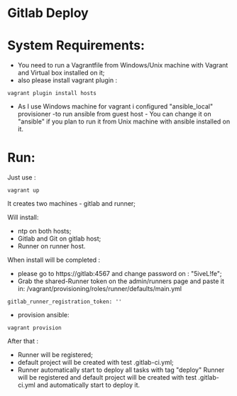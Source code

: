 # Gitlab Deploy


# System Requirements:

  - You need to run a Vagrantfile from Windows/Unix machine with Vagrant and Virtual box installed on it;
  - also please install vagrant plugin :
   ```
 vagrant plugin install hosts
```
  - As I use Windows machine for vagrant i configured "ansible_local" provisioner -to run ansible from guest host - You can change it on "ansible" if you plan to run it from Unix machine with ansible installed on it.
  

# Run:
Just use :
   ```
 vagrant up
```
It creates two machines - gitlab and runner;

Will install:
- ntp on both hosts;
- Gitlab and Git on gitlab host;
- Runner on runner host.

When install will be completed :
- please go to https://gitlab:4567 and change password on : "5iveL!fe";
- Grab the shared-Runner token on the admin/runners page and paste it in:
/vagrant/provisioning/roles/runner/defaults/main.yml
```
gitlab_runner_registration_token: ''
```
- provision ansible:
```
vagrant provision
```
After that :
- Runner will be registered;
- default project will be created with test .gitlab-ci.yml;
- Runner automatically start to deploy all tasks with tag "deploy"
Runner will be registered and default project will be created with test .gitlab-ci.yml and automatically start to deploy it.
